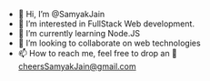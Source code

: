 - 👋 Hi, I’m @SamyakJain
- 👀 I’m interested in FullStack Web development.
- 🌱 I’m currently learning Node.JS
- 💞️ I’m looking to collaborate on web technologies
- 📫 How to reach me, feel free to drop an 📧cheersSamyakJain@gmail.com

<!---
cheerssamyakjain/cheerssamyakjain is a ✨ special ✨ repository because its `README.md` (this file) appears on your GitHub profile.
You can click the Preview link to take a look at your changes.
--->
